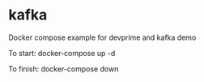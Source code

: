 # kafka
Docker compose example for devprime and kafka demo

To start:
docker-compose up -d

To finish:
docker-compose down
